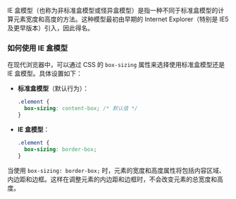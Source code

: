 IE 盒模型（也称为非标准盒模型或怪异盒模型）是指一种不同于标准盒模型的计算元素宽度和高度的方法。这种模型最初由早期的 Internet Explorer（特别是 IE5 及更早版本）引入，因此得名。


### 如何使用 IE 盒模型

在现代浏览器中，可以通过 CSS 的 `box-sizing` 属性来选择使用标准盒模型还是 IE 盒模型。具体设置如下：

- **标准盒模型**（默认行为）：

  ```css
  .element {
    box-sizing: content-box; /* 默认值 */
  }
  ```

- **IE 盒模型**：

  ```css
  .element {
    box-sizing: border-box;
  }
  ```

当使用 `box-sizing: border-box;` 时，元素的宽度和高度属性将包括内容区域、内边距和边框。这样在调整元素的内边距和边框时，不会改变元素的总宽度和高度。


